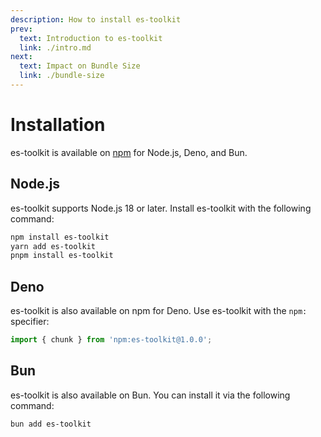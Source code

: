 ```yaml
---
description: How to install es-toolkit
prev:
  text: Introduction to es-toolkit
  link: ./intro.md
next:
  text: Impact on Bundle Size
  link: ./bundle-size
---
```


# Installation

es-toolkit is available on [npm](https://npmjs.com/package/es-toolkit) for Node.js, Deno, and Bun.

## Node.js

es-toolkit supports Node.js 18 or later. Install es-toolkit with the following command:

```sh
npm install es-toolkit
yarn add es-toolkit
pnpm install es-toolkit
```

## Deno

es-toolkit is also available on npm for Deno. Use es-toolkit with the `npm:` specifier:

```typescript
import { chunk } from 'npm:es-toolkit@1.0.0';
```

## Bun

es-toolkit is also available on Bun. You can install it via the following command:

```sh
bun add es-toolkit
```
